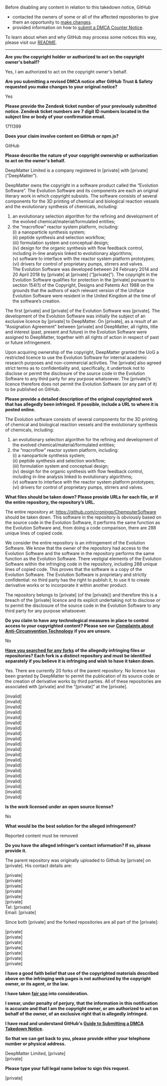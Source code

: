 Before disabling any content in relation to this takedown notice, GitHub
- contacted the owners of some or all of the affected repositories to give them an opportunity to [make changes](https://docs.github.com/en/github/site-policy/dmca-takedown-policy#a-how-does-this-actually-work).
- provided information on how to [submit a DMCA Counter Notice](https://docs.github.com/en/articles/guide-to-submitting-a-dmca-counter-notice).

To learn about when and why GitHub may process some notices this way, please visit our [README](https://github.com/github/dmca/blob/master/README.md#anatomy-of-a-takedown-notice).

---

**Are you the copyright holder or authorized to act on the copyright owner's behalf?**  
  
Yes, I am authorized to act on the copyright owner's behalf.  
  
**Are you submitting a revised DMCA notice after GitHub Trust & Safety requested you make changes to your original notice?**  
  
Yes  
  
**Please provide the Zendesk ticket number of your previously submitted notice. Zendesk ticket numbers are 7 digit ID numbers located in the subject line or body of your confirmation email.**  
  
1711399  
  
**Does your claim involve content on GitHub or npm.js?**  
  
GitHub  
  
**Please describe the nature of your copyright ownership or authorization to act on the owner's behalf.**  
  
DeepMatter Limited is a company registered in [private] with [private] (“DeepMatter”).  
  
DeepMatter owns the copyright in a software product called the “Evolution Software”. The Evolution Software and its components are each an original literary work in which copyright subsists. The software consists of several components for the 3D printing of chemical and biological reaction vessels and the evolutionary synthesis of chemicals, including:  
1. an evolutionary selection algorithm for the refining and development of the evolved chemical/material/formulated entities;  
2. the “macroflow” reactor system platform, including:  
(i) a nanoparticle synthesis system;  
(ii) peptide synthesis and selection workflow;  
(iii) formulation system and conceptual design;  
(iv) design for the organic synthesis with flow feedback control, including in-line analysis linked to evolutionary algorithms;  
(v) software to interface with the reactor system platform prototypes;  
(vi) drivers for control of proprietary pumps, stirrers and valves.  
The Evolution Software was developed between 24 February 2014 and 20 April 2018 by [private] at [private] (“[private]”). The copyright in the Evolution Software qualifies for protection in the [private] pursuant to section 154(1) of the Copyright, Designs and Patents Act 1988 on the grounds that the authors of each relevant version of the Uniface Evolution Software were resident in the United Kingdom at the time of the software’s creation.  
  
The first [private] and [private] of the Evolution Software was [private]. The development of the Evolution Software was initially the subject of an exclusive licence by [private] to DeepMatter. On [private], as a result of an “Assignation Agreement” between [private] and DeepMatter, all rights, title and interest (past, present and future) in the Evolution Software were assigned to DeepMatter, together with all rights of action in respect of past or future infringement.  
  
Upon acquiring ownership of the copyright, DeepMatter granted the UoG a restricted licence to use the Evolution Software for internal academic research purposes and non-commercial activities. The [private] also agreed strict terms as to confidentiality and, specifically, it undertook not to disclose or permit the disclosure of the source code in the Evolution Software to any third party for any purpose whatsoever. The [private]’s licence therefore does not permit the Evolution Software (or any part of it) to be published on GitHub.  
  
**Please provide a detailed description of the original copyrighted work that has allegedly been infringed. If possible, include a URL to where it is posted online.**  
  
The Evolution software consists of several components for the 3D printing of chemical and biological reaction vessels and the evolutionary synthesis of chemicals, including:  
1. an evolutionary selection algorithm for the refining and development of the evolved chemical/material/formulated entities;  
2. the “macroflow” reactor system platform, including:  
(i) a nanoparticle synthesis system;  
(ii) peptide synthesis and selection workflow;  
(iii) formulation system and conceptual design;  
(iv) design for the organic synthesis with flow feedback control, including in-line analysis linked to evolutionary algorithms;  
(v) software to interface with the reactor system platform prototypes;  
(vi) drivers for control of proprietary pumps, stirrers and valves.  
  
**What files should be taken down? Please provide URLs for each file, or if the entire repository, the repository’s URL.**  
  
The entire repository at: https://github.com/croningp/ChemputerSoftware should be taken down. This software in the repository is obviously based on the source code in the Evolution Software, it performs the same function as the Evolution Software and, from doing a code comparison, there are 288 unique lines of copied code.  
  
We consider the entire repository is an infringement of the Evolution Software. We know that the owner of the repository had access to the Evolution Software and the software in the repository performs the same function as the Evolution Software. There vestigial elements of the Evolution Software within the infringing code in the repository, including 288 unique lines of copied code. This proves that the software is a copy of the Evolution Software. The Evolution Software is proprietary and strictly confidential: no third party has the right to publish it, to use it to create derivative works or to incorporate it within another product.  
  
The repository belongs to [private] (of the [private]) and therefore this is a breach of the [private] licence and its explicit undertaking not to disclose or to permit the disclosure of the source code in the Evolution Software to any third party for any purpose whatsoever.  
  
**Do you claim to have any technological measures in place to control access to your copyrighted content? Please see our <a href="https://docs.github.com/articles/guide-to-submitting-a-dmca-takedown-notice#complaints-about-anti-circumvention-technology">Complaints about Anti-Circumvention Technology</a> if you are unsure.**  
  
No  
  
**<a href="https://docs.github.com/articles/dmca-takedown-policy#b-what-about-forks-or-whats-a-fork">Have you searched for any forks</a> of the allegedly infringing files or repositories? Each fork is a distinct repository and must be identified separately if you believe it is infringing and wish to have it taken down.**  
  
Yes. There are currently 20 forks of the parent repository. No licence has been granted by DeepMatter to permit the publication of its source code or the creation of derivative works by third parties. All of these repositories are associated with [private] and the “[private]” at the [private].  
  
[invalid]   
[invalid]   
[invalid]   
[invalid]   
[invalid]   
[invalid]   
[invalid]   
[invalid]   
[invalid]   
[invalid]   
[invalid]   
[invalid]   
[invalid]   
[invalid]   
[invalid]   
[invalid]   
[invalid]   
[invalid]   
[invalid]   
[invalid]   
  
**Is the work licensed under an open source license?**  
  
No  
  
**What would be the best solution for the alleged infringement?**  
  
Reported content must be removed  
  
**Do you have the alleged infringer’s contact information? If so, please provide it.**  
  
The parent repository was originally uploaded to Github by [private] on [private]. His contact details are:  
  
[private]  
[private]  
[private]  
[private]  
[private]  
[private]  
Tel: [private]  
Email: [private]  
  
Since both [private] and the forked repositories are all part of the [private]:  
  
[private]  
[private]  
[private]  
[private]  
[private]  
[private]  
[private]  
  
**I have a good faith belief that use of the copyrighted materials described above on the infringing web pages is not authorized by the copyright owner, or its agent, or the law.**  
  
**I have taken <a href="https://www.lumendatabase.org/topics/22">fair use</a> into consideration.**  
  
**I swear, under penalty of perjury, that the information in this notification is accurate and that I am the copyright owner, or am authorized to act on behalf of the owner, of an exclusive right that is allegedly infringed.**  
  
**I have read and understand GitHub's <a href="https://docs.github.com/articles/guide-to-submitting-a-dmca-takedown-notice/">Guide to Submitting a DMCA Takedown Notice</a>.**  
  
**So that we can get back to you, please provide either your telephone number or physical address.**  
  
DeepMatter Limited, [private]  
[private]   
  
**Please type your full legal name below to sign this request.**  
  
[private]  
